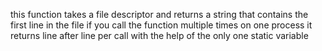 this function takes a file descriptor and returns a string that 
contains the first line in the file if you call the function multiple
times on one process it returns line after line per call
with the help of the only one static variable
